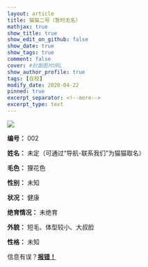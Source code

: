 ```yaml
---
layout: article
title: 猫猫二号（暂时无名）
mathjax: true
show_title: true
show_edit_on_github: false
show_date: true
show_tags: true
comment: false
cover: #封面图片URL
show_author_profile: true
tags: [在校]
modify_date: 2020-04-22
pinned: true 
excerpt_separator: <!--more-->
excerpt_type: text
---
```


![](https://i.loli.net/2020/04/22/jlU6eJ73sMKqxPV.jpg)

<!--more-->

**编号：**
002

**姓名：**
未定（可通过“导航-联系我们”为猫猫取名）

**毛色：**
狸花色

**性别：**
未知

**状况：**
健康

**绝育情况：**
未绝育

**外貌：**
短毛、体型较小、大叔脸

**性格：**
未知

信息有误？[**报错！**](https://forms.office.com/Pages/ResponsePage.aspx?id=DQSIkWdsW0yxEjajBLZtrQAAAAAAAAAAAANAASWVbDVUQVZFMEdSUUk2RFUwVEFDVTZIWkJaSVgySS4u)
